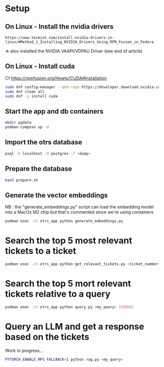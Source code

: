 # Setup


## On Linux - Install the nvidia drivers

~~~
https://www.tecmint.com/install-nvidia-drivers-in-linux/#Method_1_Installing_NVIDIA_Drivers_Using_RPM_Fusion_in_Fedora
~~~
=> also installed the NVIDIA VAAPI/VDPAU Driver (see end of article)


## On Linux - Install cuda

Cf https://rpmfusion.org/Howto/CUDA#Installation

~~~bash
sudo dnf config-manager --add-repo https://developer.download.nvidia.com/compute/cuda/repos/fedora39/x86_64/cuda-fedora39.repo
sudo dnf clean all
sudo dnf -y install cuda
~~~


## Start the app and db containers

~~~bash
mkdir pgdata
podman-compose up -d
~~~

## Import the otrs database

~~~bash
psql -h localhost -U postgres -f <dump>
~~~

## Prepare the database

~~~bash
bash prepare.sh
~~~


## Generate the vector embeddings

NB : the "generate_embeddings.py" script can load the embedding model
     into a MacOs M2 chip but that's commented since we're using
     containers

~~~bash
podman exec -it otrs_app python generate_embeddings.py
~~~


# Search the top 5 most relevant tickets to a ticket

~~~bash
podman exec -it otrs_app python get_relevant_tickets.py <ticket_number> [DEBUG]
~~~


# Search the top 5 mort relevant tickets relative to a query

~~~bash
podman exec -it otrs_app python query.py <my_query> [DEBUG]
~~~


# Query an LLM and get a response based on the tickets

Work in progress...

~~~bash
PYTORCH_ENABLE_MPS_FALLBACK=1 python rag.py <my_query>
~~~



~~~bash
~~~
